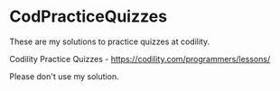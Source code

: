 # CodPracticeQuizzes

These are my solutions to practice quizzes at codility. 

Codility Practice Quizzes - https://codility.com/programmers/lessons/

Please don't use my solution.
